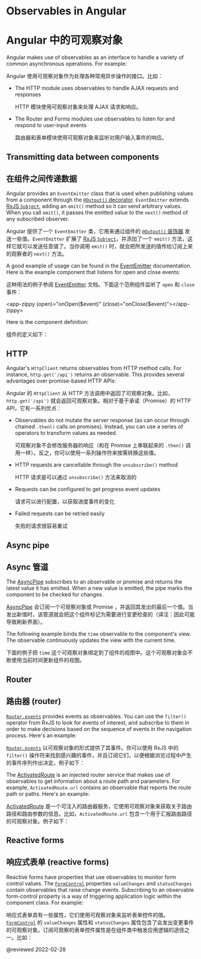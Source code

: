 # Observables in Angular

# Angular 中的可观察对象

Angular makes use of observables as an interface to handle a variety of common asynchronous operations.
For example:

Angular 使用可观察对象作为处理各种常用异步操作的接口。比如：

<!--todo: Have Alex review this -->

<!-- *   You can define [custom events](guide/event-binding#custom-events-with-eventemitter) that send observable output data from a child to a parent component -->

* The HTTP module uses observables to handle AJAX requests and responses

  HTTP 模块使用可观察对象来处理 AJAX 请求和响应。

* The Router and Forms modules use observables to listen for and respond to user-input events

  路由器和表单模块使用可观察对象来监听对用户输入事件的响应。

## Transmitting data between components

## 在组件之间传递数据

Angular provides an `EventEmitter` class that is used when publishing values from a component through the [`@Output()` decorator](guide/inputs-outputs#output).
`EventEmitter` extends [RxJS `Subject`](https://rxjs.dev/api/index/class/Subject), adding an `emit()` method so it can send arbitrary values.
When you call `emit()`, it passes the emitted value to the `next()` method of any subscribed observer.

Angular 提供了一个 `EventEmitter` 类，它用来通过组件的 [`@Output()` 装饰器](guide/inputs-outputs#output) 发送一些值。`EventEmitter` 扩展了 [RxJS `Subject`](https://rxjs.dev/api/index/class/Subject)，并添加了一个 `emit()` 方法，这样它就可以发送任意值了。当你调用 `emit()` 时，就会把所发送的值传给订阅上来的观察者的 `next()` 方法。

A good example of usage can be found in the [EventEmitter](api/core/EventEmitter) documentation.
Here is the example component that listens for open and close events:

这种用法的例子参阅 [EventEmitter](api/core/EventEmitter) 文档。下面这个范例组件监听了 `open` 和 `close` 事件：

<code-example format="typescript" language="typescript">

&lt;app-zippy (open)="onOpen(&dollar;event)" (close)="onClose(&dollar;event)"&gt;&lt;/app-zippy&gt;

</code-example>

Here is the component definition:

组件的定义如下：

<code-example header="EventEmitter" path="observables-in-angular/src/main.ts" region="eventemitter"></code-example>

## HTTP

Angular's `HttpClient` returns observables from HTTP method calls.
For instance, `http.get('/api')` returns an observable.
This provides several advantages over promise-based HTTP APIs:

Angular 的 `HttpClient` 从 HTTP 方法调用中返回了可观察对象。比如，`http.get('/api')` 就会返回可观察对象。相对于基于承诺（Promise）的 HTTP API，它有一系列优点：

* Observables do not mutate the server response (as can occur through chained `.then()` calls on promises).
  Instead, you can use a series of operators to transform values as needed.

  可观察对象不会修改服务器的响应（和在 Promise 上串联起来的 `.then()` 调用一样）。反之，你可以使用一系列操作符来按需转换这些值。

* HTTP requests are cancellable through the `unsubscribe()` method

  HTTP 请求是可以通过 `unsubscribe()` 方法来取消的

* Requests can be configured to get progress event updates

  请求可以进行配置，以获取进度事件的变化

* Failed requests can be retried easily

  失败的请求很容易重试

## Async pipe

## Async 管道

The [AsyncPipe](api/common/AsyncPipe) subscribes to an observable or promise and returns the latest value it has emitted.
When a new value is emitted, the pipe marks the component to be checked for changes.

[AsyncPipe](api/common/AsyncPipe) 会订阅一个可观察对象或 Promise ，并返回其发出的最后一个值。当发出新值时，该管道就会把这个组件标记为需要进行变更检查的（译注：因此可能导致刷新界面）。

The following example binds the `time` observable to the component's view.
The observable continuously updates the view with the current time.

下面的例子把 `time` 这个可观察对象绑定到了组件的视图中。这个可观察对象会不断使用当前时间更新组件的视图。

<code-example header="Using async pipe" path="observables-in-angular/src/main.ts" region="pipe"></code-example>

## Router

## 路由器 (router)

[`Router.events`](api/router/Router#events) provides events as observables.
You can use the `filter()` operator from RxJS to look for events of interest, and subscribe to them in order to make decisions based on the sequence of events in the navigation process.
Here's an example:

[`Router.events`](api/router/Router#events) 以可观察对象的形式提供了其事件。你可以使用 RxJS 中的 `filter()` 操作符来找到感兴趣的事件，并且订阅它们，以便根据浏览过程中产生的事件序列作出决定。例子如下：

<code-example header="Router events" path="observables-in-angular/src/main.ts" region="router"></code-example>

The [ActivatedRoute](api/router/ActivatedRoute) is an injected router service that makes use of observables to get information about a route path and parameters.
For example, `ActivatedRoute.url` contains an observable that reports the route path or paths.
Here's an example:

[ActivatedRoute](api/router/ActivatedRoute) 是一个可注入的路由器服务，它使用可观察对象来获取关于路由路径和路由参数的信息。比如，`ActivatedRoute.url` 包含一个用于汇报路由路径的可观察对象。例子如下：

<code-example header="ActivatedRoute" path="observables-in-angular/src/main.ts" region="activated_route"></code-example>

## Reactive forms

## 响应式表单 (reactive forms)

Reactive forms have properties that use observables to monitor form control values.
The [`FormControl`](api/forms/FormControl) properties `valueChanges` and `statusChanges` contain observables that raise change events.
Subscribing to an observable form-control property is a way of triggering application logic within the component class.
For example:

响应式表单具有一些属性，它们使用可观察对象来监听表单控件的值。[`FormControl`](api/forms/FormControl) 的 `valueChanges` 属性和 `statusChanges` 属性包含了会发出变更事件的可观察对象。订阅可观察的表单控件属性是在组件类中触发应用逻辑的途径之一。比如：

<code-example header="Reactive forms" path="observables-in-angular/src/main.ts" region="forms"></code-example>

<!-- links -->

<!-- external links -->

<!-- end links -->

@reviewed 2022-02-28